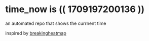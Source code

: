# time_now is (( 1709197200136 ))

an automated repo that shows the currnent time

inspired by [breakingheatmap](https://github.com/breakingheatmap/breakingheatmap)